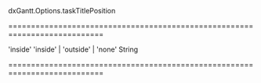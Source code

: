 <!--id-->dxGantt.Options.taskTitlePosition<!--/id-->
===========================================================================
<!--default-->'inside'<!--/default-->
<!--acceptValues-->'inside' | 'outside' | 'none'<!--/acceptValues-->
<!--type-->String<!--/type-->
===========================================================================

<!--shortDescription-->

<!--/shortDescription-->

<!--fullDescription-->

<!--/fullDescription-->